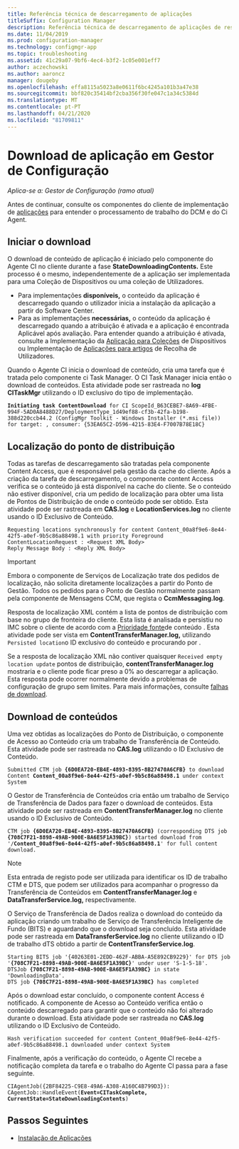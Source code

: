 ```yaml
---
title: Referência técnica de descarregamento de aplicações
titleSuffix: Configuration Manager
description: Referência técnica de descarregamento de aplicações de resolução de problemas para O Gestor de Configuração.
ms.date: 11/04/2019
ms.prod: configuration-manager
ms.technology: configmgr-app
ms.topic: troubleshooting
ms.assetid: 41c29a07-9bf6-4ec4-b3f2-1c05e001eff7
author: aczechowski
ms.author: aaroncz
manager: dougeby
ms.openlocfilehash: effa8115a5023a8e0611f6bc4245a101b3a47e38
ms.sourcegitcommit: bbf820c35414bf2cba356f30fe047c1a34c5384d
ms.translationtype: MT
ms.contentlocale: pt-PT
ms.lasthandoff: 04/21/2020
ms.locfileid: "81709811"
---
```

# <a name="application-download-in-configuration-manager"></a>Download de aplicação em Gestor de Configuração

*Aplica-se a: Gestor de Configuração (ramo atual)*

Antes de continuar, consulte os componentes do cliente de implementação de [aplicações](client-components-technical-reference.md) para entender o processamento de trabalho do DCM e do Ci Agent.

## <a name="download-initiation"></a>Iniciar o download

O download de conteúdo de aplicação é iniciado pelo componente do Agente CI no cliente durante a fase **StateDownloadingContents.** Este processo é o mesmo, independentemente de a aplicação ser implementada para uma Coleção de Dispositivos ou uma coleção de Utilizadores.

- Para implementações **disponíveis,** o conteúdo da aplicação é descarregado quando o utilizador inicia a instalação da aplicação a partir do Software Center.
- Para as implementações **necessárias,** o conteúdo da aplicação é descarregado quando a atribuição é ativada e a aplicação é encontrada Aplicável após avaliação. Para entender quando a atribuição é ativada, consulte a Implementação da [Aplicação para Coleções](device-deployment-technical-reference.md) de Dispositivos ou Implementação de [Aplicações para artigos](user-deployment-technical-reference.md) de Recolha de Utilizadores.

Quando o Agente CI inicia o download de conteúdo, cria uma tarefa que é tratada pelo componente ci Task Manager. O CI Task Manager inicia então o download de conteúdos. Esta atividade pode ser rastreada no **log CITaskMgr** utilizando o ID exclusivo do tipo de implementação.

<pre><code class="lang-text"><b>Initiating task ContentDownload</b> for CI ScopeId_B63CEBE7-8A69-4FBE-994F-5AD0A8488D27/DeploymentType_1d49ef88-cf3b-42fa-b198-388d220ccb44.2 (ConfigMgr Toolkit - Windows Installer (*.msi file)) for target: , consumer: {53EA65C2-D596-4215-83E4-F7007B78E18C}
</code></pre>

## <a name="distribution-point-location"></a>Localização do ponto de distribuição

Todas as tarefas de descarregamento são tratadas pela componente Content Access, que é responsável pela gestão da cache do cliente. Após a criação da tarefa de descarregamento, o componente content Access verifica se o conteúdo já está disponível na cache do cliente. Se o conteúdo não estiver disponível, cria um pedido de localização para obter uma lista de Pontos de Distribuição de onde o conteúdo pode ser obtido. Esta atividade pode ser rastreada em **CAS.log** e **LocationServices.log** no cliente usando o ID Exclusivo de Conteúdo.

```text
Requesting locations synchronously for content Content_00a8f9e6-8e44-42f5-a0ef-9b5c86a88498.1 with priority Foreground
ContentLocationRequest : <Request XML Body>
Reply Message Body : <Reply XML Body>
```

> [!IMPORTANT]
> Embora o componente de Serviços de Localização trate dos pedidos de localização, não solicita diretamente localizações a partir do Ponto de Gestão. Todos os pedidos para o Ponto de Gestão normalmente passam pela componente de Mensagens CCM, que regista o **CcmMessaging.log**.

Resposta de localização XML contém a lista de pontos de distribuição com base no grupo de fronteira do cliente. Esta lista é analisada e persistiu no IMC sobre o cliente de acordo com a [Prioridade fonte](../../core/plan-design/hierarchy/fundamental-concepts-for-content-management.md#content-source-priority)de conteúdo . Esta atividade pode ser vista em **ContentTransferManager.log,** utilizando `Persisted location`o ID exclusivo do conteúdo e procurando por . 

Se a resposta de localização XML não contiver quaisquer `Received empty location update` pontos de distribuição, **contentTransferManager.log** mostraria e o cliente pode ficar preso a 0% ao descarregar a aplicação. Esta resposta pode ocorrer normalmente devido a problemas de configuração de grupo sem limites. Para mais informações, consulte [falhas de download](../deploy-use/troubleshoot-application-deployment.md#download-failures).

## <a name="content-download"></a>Download de conteúdos

Uma vez obtidas as localizações do Ponto de Distribuição, o componente de Acesso ao Conteúdo cria um trabalho de Transferência de Conteúdo. Esta atividade pode ser rastreada no **CAS.log** utilizando o ID Exclusivo de Conteúdo.

<pre><code class="lang-text">Submitted CTM job <b>{6D0EA720-EB4E-4893-8395-8B27470A6CFB}</b> to download Content <b>Content_00a8f9e6-8e44-42f5-a0ef-9b5c86a88498.1</b> under context System
</code></pre>

O Gestor de Transferência de Conteúdos cria então um trabalho de Serviço de Transferência de Dados para fazer o download de conteúdos. Esta atividade pode ser rastreada em **ContentTransferManager.log** no cliente usando o ID Exclusivo de Conteúdo.

<pre><code class="lang-text">CTM job <b>{6D0EA720-EB4E-4893-8395-8B27470A6CFB}</b> (corresponding DTS job <b>{708C7F21-8898-49AB-900E-BA6E5F1A39BC}</b>) started download from '<Distribution Point URL>/<b>Content_00a8f9e6-8e44-42f5-a0ef-9b5c86a88498.1</b>' for full content download.
</code></pre>

> [!NOTE]
> Esta entrada de registo pode ser utilizada para identificar os ID de trabalho CTM e DTS, que podem ser utilizados para acompanhar o progresso da Transferência de Conteúdos em **ContentTransferManager.log** e **DataTransferService.log,** respectivamente.

O Serviço de Transferência de Dados realiza o download do conteúdo da aplicação criando um trabalho de Serviço de Transferência Inteligente de Fundo (BITS) e aguardando que o download seja concluído. Esta atividade pode ser rastreada em **DataTransferService.log** no cliente utilizando o ID de trabalho dTS obtido a partir de **ContentTransferService.log**.

<pre><code class="lang-text">Starting BITS job '{40263E01-2EDD-462F-ABBA-A5E892CB9229}' for DTS job '<b>{708C7F21-8898-49AB-900E-BA6E5F1A39BC}</b>' under user 'S-1-5-18'.
DTSJob <b>{708C7F21-8898-49AB-900E-BA6E5F1A39BC}</b> in state 'DownloadingData'.
DTS job <b>{708C7F21-8898-49AB-900E-BA6E5F1A39BC}</b> has completed
</code></pre>

Após o download estar concluído, o componente content Access é notificado. A componente de Acesso ao Conteúdo verifica então o conteúdo descarregado para garantir que o conteúdo não foi alterado durante o download. Esta atividade pode ser rastreada no **CAS.log** utilizando o ID Exclusivo de Conteúdo.

```text
Hash verification succeeded for content Content_00a8f9e6-8e44-42f5-a0ef-9b5c86a88498.1 downloaded under context System
```

Finalmente, após a verificação do conteúdo, o Agente CI recebe a notificação completa da tarefa e o trabalho do Agente CI passa para a fase seguinte.

<pre><code class="lang-text">CIAgentJob({2BF84225-C9E8-49A6-A308-A160C4B799D3}): CAgentJob::HandleEvent(<b>Event=CITaskComplete, CurrentState=StateDownloadingContents</b>)
</code></pre>

## <a name="next-steps"></a>Passos Seguintes

- [Instalação de Aplicações](deployment-install-technical-reference.md)
